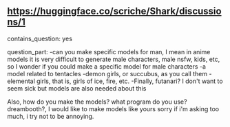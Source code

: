## https://huggingface.co/scriche/Shark/discussions/1

contains_question: yes

question_part: 
-can you make specific models for man, I mean in anime models it is very difficult to generate male characters, male nsfw, kids, etc, so I wonder if you could make a specific model for male characters
-a model related to tentacles 
-demon girls, or succubus, as you call them
-elemental girls, that is, girls of ice, fire, etc. 
-Finally, futanari? I don't want to seem sick but models are also needed about this 

Also, how do you make the models? what program do you use? dreambooth?, I would like to make models like yours 
sorry if i'm asking too much, i try not to be annoying.